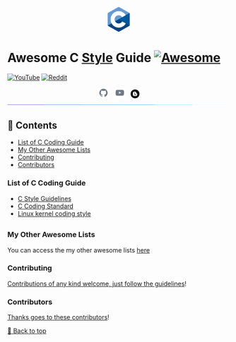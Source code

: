 <p align="center"><a href="https://en.wikipedia.org/wiki/C_standard">
  <img width="10%" src="https://github.com/cybersecurity-dev/cybersecurity-dev/blob/main/assets/C_logo.svg" />
</a></p>

# Awesome C [Style](https://en.wikipedia.org/wiki/Programming_style) Guide [![Awesome](https://awesome.re/badge.svg)](https://awesome.re) 
[![YouTube](https://img.shields.io/badge/YouTube-%23FF0000.svg?style=for-the-badge&logo=YouTube&logoColor=white)]() 
[![Reddit](https://img.shields.io/badge/Reddit-FF4500?style=for-the-badge&logo=reddit&logoColor=white)]()

<p align="center">
    <a href="https://github.com/cybersecurity-dev/"><img height="25" src="https://github.com/cybersecurity-dev/cybersecurity-dev/blob/main/assets/github.svg" alt="GitHub"></a>
    &nbsp;
    <a href="https://www.youtube.com/@CyberThreatDefence"><img height="25" src="https://github.com/cybersecurity-dev/cybersecurity-dev/blob/main/assets/youtube.svg" alt="YouTube"></a>
    &nbsp;
    <a href="https://cyberthreatdefence.com/my_awesome_lists"><img height="20" src="https://github.com/cybersecurity-dev/cybersecurity-dev/blob/main/assets/blog.svg" alt="My Awesome Lists"></a>
    <img src="https://github.com/cybersecurity-dev/cybersecurity-dev/blob/main/assets/bar.gif">
</p>


## 📖 Contents
- [List of C Coding Guide](#list-of-c-coding-guide)
- [My Other Awesome Lists](#my-other-awesome-lists)
- [Contributing](#contributing)
- [Contributors](#contributors)


### List of C Coding Guide
- [C Style Guidelines](https://www.cs.umd.edu/~nelson/classes/resources/cstyleguide/)
- [C Coding Standard](https://users.ece.cmu.edu/~eno/coding/CCodingStandard.html)
- [Linux kernel coding style](https://www.kernel.org/doc/html/v4.10/process/coding-style.html)

## 

### My Other Awesome Lists
You can access the my other awesome lists [here](https://cyberthreatdefence.com/my_awesome_lists)

### Contributing
[Contributions of any kind welcome, just follow the guidelines](contributing.md)!

### Contributors
[Thanks goes to these contributors](https://github.com/cybersecurity-dev/awesome-c-style-guide/graphs/contributors)!

[🔼 Back to top](#awesome-c-style-guide-)
